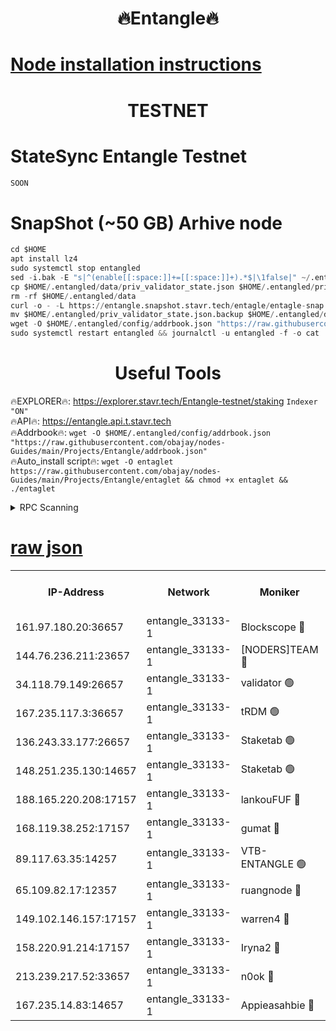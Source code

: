 <h1 align="center"> 🔥Entangle🔥</h1>

[Node installation instructions](https://github.com/obajay/nodes-Guides/tree/main/Projects/Entangle)
=

<h1 align="center"> TESTNET</h1>

# StateSync Entangle Testnet
```python
SOON
```
# SnapShot (~50 GB) Arhive node
```python
cd $HOME
apt install lz4
sudo systemctl stop entangled
sed -i.bak -E "s|^(enable[[:space:]]+=[[:space:]]+).*$|\1false|" ~/.entangled/config/config.toml
cp $HOME/.entangled/data/priv_validator_state.json $HOME/.entangled/priv_validator_state.json.backup
rm -rf $HOME/.entangled/data
curl -o - -L https://entangle.snapshot.stavr.tech/entagle/entagle-snap.tar.lz4 | lz4 -c -d - | tar -x -C $HOME/.entangled --strip-components 2
mv $HOME/.entangled/priv_validator_state.json.backup $HOME/.entangled/data/priv_validator_state.json
wget -O $HOME/.entangled/config/addrbook.json "https://raw.githubusercontent.com/obajay/nodes-Guides/main/Projects/Entangle/addrbook.json"
sudo systemctl restart entangled && journalctl -u entangled -f -o cat
```
 <h1 align="center"> Useful Tools</h1>
 
🔥EXPLORER🔥: https://explorer.stavr.tech/Entangle-testnet/staking        `Indexer "ON"` \
🔥API🔥:      https://entangle.api.t.stavr.tech \
🔥Addrbook🔥: ```wget -O $HOME/.entangled/config/addrbook.json "https://raw.githubusercontent.com/obajay/nodes-Guides/main/Projects/Entangle/addrbook.json"``` \
🔥Auto_install script🔥:  `wget -O entaglet https://raw.githubusercontent.com/obajay/nodes-Guides/main/Projects/Entangle/entaglet && chmod +x entaglet && ./entaglet`


<details>
<summary>RPC Scanning</summary>

<h2 align="center"> We scan nodes in real time every 4 hours. And we provide the final result of RPC endpoints.
We cannot influence the operation of these nodes in any way. </h2>


```python
If Voting Power is higher than 0 --> then the Node is a validator of the network and may be subject to attack and be a potential threat to the chain.
```
```python
We marked such validators with a red symbol
```

</details>

[raw json](https://rpc-check.entangt.stavr.tech/entangt/rpc-entangt-result.json)
=


<table><tr><th>IP-Address</th><th>Network</th><th>Moniker</th><th>Latest Block Height</th><th>Earliest Block Height</th><th>Catching Up</th><th>Tx Index</th><th>Voting Power</th><th>Scan Time</th></tr><tr><td>161.97.180.20:36657</td><td>entangle_33133-1</td><td>Blockscope 🔴</td><td>1760456</td><td>1</td><td>False</td><td>off</td><td>259586473635098</td><td>2024-01-19T07:59:43.937961856UTC</td></tr><tr><td>144.76.236.211:23657</td><td>entangle_33133-1</td><td>[NODERS]TEAM 🔴</td><td>1760460</td><td>1</td><td>False</td><td>off</td><td>47049700500000000</td><td>2024-01-19T07:59:54.045824486UTC</td></tr><tr><td>34.118.79.149:26657</td><td>entangle_33133-1</td><td>validator 🟢</td><td>1760278</td><td>1</td><td>False</td><td>on</td><td>0</td><td>2024-01-19T07:59:58.946133966UTC</td></tr><tr><td>167.235.117.3:36657</td><td>entangle_33133-1</td><td>tRDM 🟢</td><td>1760461</td><td>1</td><td>False</td><td>on</td><td>0</td><td>2024-01-19T07:59:59.817020386UTC</td></tr><tr><td>136.243.33.177:26657</td><td>entangle_33133-1</td><td>Staketab 🟢</td><td>1760461</td><td>660001</td><td>False</td><td>on</td><td>0</td><td>2024-01-19T07:59:56.322282677UTC</td></tr><tr><td>148.251.235.130:14657</td><td>entangle_33133-1</td><td>Staketab 🟢</td><td>1760456</td><td>660801</td><td>False</td><td>on</td><td>0</td><td>2024-01-19T07:59:43.528004382UTC</td></tr><tr><td>188.165.220.208:17157</td><td>entangle_33133-1</td><td>lankouFUF 🔴</td><td>1760459</td><td>725001</td><td>False</td><td>on</td><td>180899900000002</td><td>2024-01-19T07:59:48.979054192UTC</td></tr><tr><td>168.119.38.252:17157</td><td>entangle_33133-1</td><td>gumat 🔴</td><td>1757186</td><td>962001</td><td>False</td><td>on</td><td>314013548351851</td><td>2024-01-19T07:59:48.696571764UTC</td></tr><tr><td>89.117.63.35:14257</td><td>entangle_33133-1</td><td>VTB-ENTANGLE 🟢</td><td>1760460</td><td>1162001</td><td>False</td><td>off</td><td>0</td><td>2024-01-19T07:59:53.490554473UTC</td></tr><tr><td>65.109.82.17:12357</td><td>entangle_33133-1</td><td>ruangnode 🔴</td><td>1760457</td><td>1312001</td><td>False</td><td>off</td><td>351561335362747</td><td>2024-01-19T07:59:44.339310042UTC</td></tr><tr><td>149.102.146.157:17157</td><td>entangle_33133-1</td><td>warren4 🔴</td><td>1760460</td><td>1436001</td><td>False</td><td>on</td><td>454417023854259</td><td>2024-01-19T07:59:53.803860659UTC</td></tr><tr><td>158.220.91.214:17157</td><td>entangle_33133-1</td><td>Iryna2 🔴</td><td>1760461</td><td>1440001</td><td>False</td><td>on</td><td>278277208343724</td><td>2024-01-19T07:59:59.264888395UTC</td></tr><tr><td>213.239.217.52:33657</td><td>entangle_33133-1</td><td>n0ok 🔴</td><td>1760461</td><td>1660461</td><td>False</td><td>off</td><td>46574292273662988</td><td>2024-01-19T07:59:58.585901910UTC</td></tr><tr><td>167.235.14.83:14657</td><td>entangle_33133-1</td><td>Appieasahbie 🔴</td><td>1760461</td><td>1716001</td><td>False</td><td>on</td><td>44123121801989996</td><td>2024-01-19T07:59:59.503906020UTC</td></tr></table>
